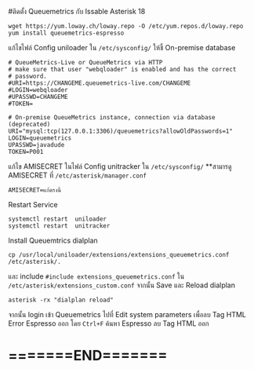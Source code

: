 #ติดตั้ง Queuemetrics กับ Issable Asterisk 18

```
wget https://yum.loway.ch/loway.repo -O /etc/yum.repos.d/loway.repo
yum install queuemetrics-espresso
```

แก้ไขไฟล์ Config uniloader ใน ``/etc/sysconfig/`` ให้ชี้ On-premise database
```
# QueueMetrics-Live or QueueMetrics via HTTP
# make sure that user "webqloader" is enabled and has the correct
# password.
#URI=https://CHANGEME.queuemetrics-live.com/CHANGEME
#LOGIN=webqloader
#UPASSWD=CHANGEME
#TOKEN=

# On-premise QueueMetrics instance, connection via database (deprecated)
URI="mysql:tcp(127.0.0.1:3306)/queuemetrics?allowOldPasswords=1"
LOGIN=queuemetrics
UPASSWD=javadude
TOKEN=P001
```

แก้ไข AMISECRET ในไฟล์ Config unitracker ใน ``/etc/sysconfig/`` **สามารดู AMISECRET ที่ ``/etc/asterisk/manager.conf``
```
AMISECRET=แก้ตรงนี้
```

Restart Service
```
systemctl restart  uniloader
systemctl restart  unitracker
```

Install Queuemtrics dialplan 
```
cp /usr/local/uniloader/extensions/extensions_queuemetrics.conf /etc/asterisk/.
```
และ include ``#include extensions_queuemetrics.conf`` ใน ``/etc/asterisk/extensions_custom.conf`` จากนั้น Save และ Reload dialplan
```
asterisk -rx "dialplan reload"
```

จากนั้น login เข้า Queuemetrics ไปที่ Edit system parameters เพื่อลบ Tag HTML  Error Espresso ออก โดย ``Ctrl+F`` ค้นหา Espresso ลบ Tag HTML ออก

# =======END=======

